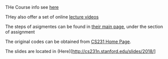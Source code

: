 THe Course info see [here](http://cs231n.stanford.edu/) 

THey also offer a set of online [lecture videos](https://www.youtube.com/playlist?list=PL3FW7Lu3i5JvHM8ljYj-zLfQRF3EO8sYv)

The steps of asigmentes can be found in [their main page](http://cs231n.github.io/), under the section of assignment

The original codes can be obtained from [CS231 Home Page](http://cs231n.stanford.edu/assignments/2018/).

The slides are located in (Here)[http://cs231n.stanford.edu/slides/2018/]